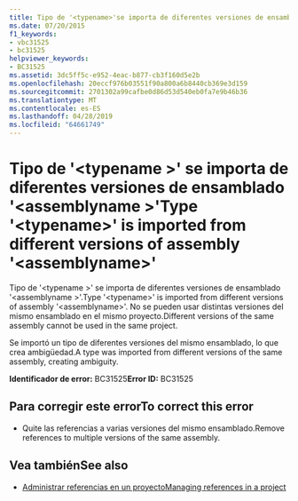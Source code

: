 ```yaml
---
title: Tipo de '<typename>'se importa de diferentes versiones de ensamblado'<assemblyname>'
ms.date: 07/20/2015
f1_keywords:
- vbc31525
- bc31525
helpviewer_keywords:
- BC31525
ms.assetid: 3dc5ff5c-e952-4eac-b877-cb3f160d5e2b
ms.openlocfilehash: 20eccf976b03551f90a800a6b8440cb369e3d159
ms.sourcegitcommit: 2701302a99cafbe0d86d53d540eb0fa7e9b46b36
ms.translationtype: MT
ms.contentlocale: es-ES
ms.lasthandoff: 04/28/2019
ms.locfileid: "64661749"
---
```

# <a name="type-typename-is-imported-from-different-versions-of-assembly-assemblyname"></a><span data-ttu-id="c3984-102">Tipo de '\<typename >' se importa de diferentes versiones de ensamblado '\<assemblyname >'</span><span class="sxs-lookup"><span data-stu-id="c3984-102">Type '\<typename>' is imported from different versions of assembly '\<assemblyname>'</span></span>
<span data-ttu-id="c3984-103">Tipo de '\<typename >' se importa de diferentes versiones de ensamblado '\<assemblyname >'.</span><span class="sxs-lookup"><span data-stu-id="c3984-103">Type '\<typename>' is imported from different versions of assembly '\<assemblyname>'.</span></span> <span data-ttu-id="c3984-104">No se pueden usar distintas versiones del mismo ensamblado en el mismo proyecto.</span><span class="sxs-lookup"><span data-stu-id="c3984-104">Different versions of the same assembly cannot be used in the same project.</span></span>  
  
 <span data-ttu-id="c3984-105">Se importó un tipo de diferentes versiones del mismo ensamblado, lo que crea ambigüedad.</span><span class="sxs-lookup"><span data-stu-id="c3984-105">A type was imported from different versions of the same assembly, creating ambiguity.</span></span>  
  
 <span data-ttu-id="c3984-106">**Identificador de error:** BC31525</span><span class="sxs-lookup"><span data-stu-id="c3984-106">**Error ID:** BC31525</span></span>  
  
## <a name="to-correct-this-error"></a><span data-ttu-id="c3984-107">Para corregir este error</span><span class="sxs-lookup"><span data-stu-id="c3984-107">To correct this error</span></span>  
  
- <span data-ttu-id="c3984-108">Quite las referencias a varias versiones del mismo ensamblado.</span><span class="sxs-lookup"><span data-stu-id="c3984-108">Remove references to multiple versions of the same assembly.</span></span>  
  
## <a name="see-also"></a><span data-ttu-id="c3984-109">Vea también</span><span class="sxs-lookup"><span data-stu-id="c3984-109">See also</span></span>

- [<span data-ttu-id="c3984-110">Administrar referencias en un proyecto</span><span class="sxs-lookup"><span data-stu-id="c3984-110">Managing references in a project</span></span>](/visualstudio/ide/managing-references-in-a-project)
